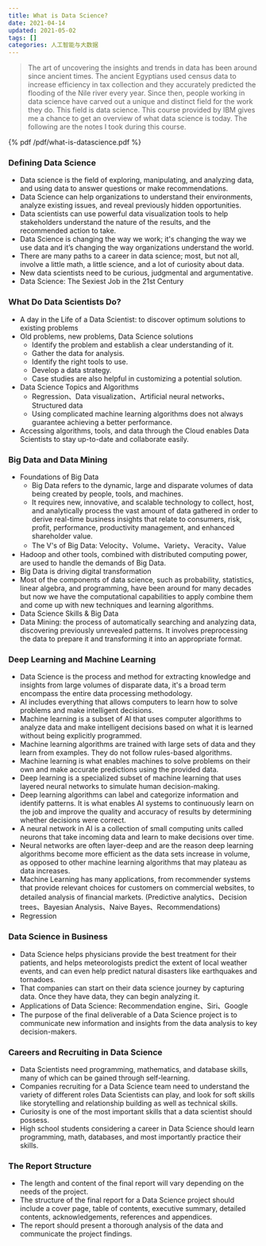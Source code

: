 ```yaml
---
title: What is Data Science?
date: 2021-04-14
updated: 2021-05-02
tags: []
categories: 人工智能与大数据
---
```


> The art of uncovering the insights and trends in data has been around since ancient times. The ancient Egyptians used census data to increase efficiency in tax collection and they accurately predicted the flooding of the Nile river every year. Since then, people working in data science have carved out a unique and distinct field for the work they do. This field is data science. This course provided by IBM gives me a chance to get an overview of what data science is today. The following are the notes I took during this course.

<!--more-->

{% pdf /pdf/what-is-datascience.pdf %}

### Defining Data Science

- Data science is the field of exploring, manipulating, and analyzing data, and using data to answer questions or make recommendations.
- Data Science can help organizations to understand their environments, analyze existing issues, and reveal previously hidden opportunities.
- Data scientists can use powerful data visualization tools to help stakeholders understand the nature of the results, and the recommended action to take. 
- Data Science is changing the way we work; it's changing the way we use data and it’s changing the way organizations understand the world.
- There are many paths to a career in data science; most, but not all, involve a little math, a little science, and a lot of curiosity about data.
- New data scientists need to be curious, judgmental and argumentative.
- Data Science: The Sexiest Job in the 21st Century

### What Do Data Scientists Do?

- A day in the Life of a Data Scientist: to discover optimum solutions to existing problems
- Old problems, new problems, Data Science solutions
  - Identify the problem and establish a clear understanding of it. 
  - Gather the data for analysis. 
  - Identify the right tools to use.
  - Develop a data strategy. 
  - Case studies are also helpful in customizing a potential solution.
- Data Science Topics and Algorithms
  - Regression、Data visualization、Artificial neural networks、Structured data
  - Using complicated machine learning algorithms does not always guarantee achieving a better performance.
- Accessing algorithms, tools, and data through the Cloud enables Data Scientists to stay up-to-date and collaborate easily.

### Big Data and Data Mining 

- Foundations of Big Data
  - Big Data refers to the dynamic, large and disparate volumes of data being created by people, tools, and machines. 
  - It requires new, innovative, and scalable technology to collect, host, and analytically process the vast amount of data gathered in order to derive real-time business insights that relate to consumers, risk, profit, performance, productivity management, and enhanced shareholder value.
  - The V's of Big Data: Velocity、Volume、Variety、Veracity、Value
- Hadoop and other tools, combined with distributed computing power, are used to handle the demands of Big Data.
- Big Data is driving digital transformation
- Most of the components of data science, such as probability, statistics, linear algebra, and programming, have been around for many decades but now we have the computational capabilities to apply combine them and come up with new techniques and learning algorithms.
- Data Science Skills & Big Data
- Data Mining: the process of automatically searching and analyzing data, discovering previously unrevealed patterns. It involves preprocessing the data to prepare it and transforming it into an appropriate format.

### Deep Learning and Machine Learning

- Data Science is the process and method for extracting knowledge and insights from large volumes of disparate data, it's a broad term encompass the entire data processing methodology.
- AI includes everything that allows computers to learn how to solve problems and make intelligent decisions.
- Machine learning is a subset of AI that uses computer algorithms to analyze data and make intelligent decisions based on what it is learned without being explicitly programmed.
- Machine learning algorithms are trained with large sets of data and they learn from examples. They do not follow rules-based algorithms.
- Machine learning is what enables machines to solve problems on their own and make accurate predictions using the provided data.
- Deep learning is a specialized subset of machine learning that uses layered neural networks to simulate human decision-making.
- Deep learning algorithms can label and categorize information and identify patterns. It is what enables AI systems to continuously learn on the job and improve the quality and accuracy of results by determining whether decisions were correct.
- A neural network in AI is a collection of small computing units called neurons that take incoming data and learn to make decisions over time. 
- Neural networks are often layer-deep and are the reason deep learning algorithms become more efficient as the data sets increase in volume, as opposed to other machine learning algorithms that may plateau as data increases.
- Machine Learning has many applications, from recommender systems that provide relevant choices for customers on commercial websites, to detailed analysis of financial markets. (Predictive analytics、Decision trees、Bayesian Analysis、Naive Bayes、Recommendations)
- Regression

### Data Science in Business

- Data Science helps physicians provide the best treatment for their patients, and helps meteorologists predict the extent of local weather events, and can even help predict natural disasters like earthquakes and tornadoes.
- That companies can start on their data science journey by capturing data. Once they have data, they can begin analyzing it.
- Applications of Data Science: Recommendation engine、Siri、Google
- The purpose of the final deliverable of a Data Science project is to communicate new information and insights from the data analysis to key decision-makers.

### Careers and Recruiting in Data Science

- Data Scientists need programming, mathematics, and database skills, many of which can be gained through self-learning.
- Companies recruiting for a Data Science team need to understand the variety of different roles Data Scientists can play, and look for soft skills like storytelling and relationship building as well as technical skills.
- Curiosity is one of the most important skills that a data scientist should possess.
- High school students considering a career in Data Science should learn programming, math, databases, and most importantly practice their skills.

### The Report Structure

- The length and content of the final report will vary depending on the needs of the project.
- The structure of the final report for a Data Science project should include a cover page, table of contents, executive summary, detailed contents, acknowledgements, references and appendices.
- The report should present a thorough analysis of the data and communicate the project findings.

